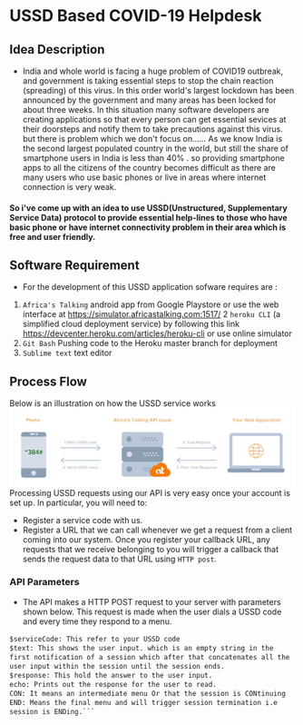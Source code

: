 # USSD Based COVID-19 Helpdesk 

## Idea Description

- India and whole world is facing a huge problem of COVID19 outbreak, and government is taking essential steps to stop the chain reaction (spreading) of this virus. In this order world's largest lockdown has been announced by the government and many areas has been locked for about three weeks.
In this situation many software developers are creating applications so that every person can get essential sevices at their doorsteps and notify them to take precautions against this virus.
but there is problem which we don't focus on......
As we know India is the second largest populated country in the world, but still the share of smartphone users in India is less than 40% .
so providing smartphone apps to all the citizens of the country becomes difficult as there are many users who use basic phones or live in areas where internet connection is very weak.
#### So i've come up with an idea to use USSD(Unstructured, Supplementary Service Data) protocol to provide essential help-lines to those who have basic phone or have internet connectivity problem in their area which is free and user friendly.

## Software Requirement

- For the development of this USSD application sofware requires are :

1. `Africa's Talking` android app from Google Playstore or use the web interface at https://simulator.africastalking.com:1517/
2  `heroku CLI` (a simplified cloud deployment service) by following this link https://devcenter.heroku.com/articles/heroku-cli or use online simulator
3. `Git Bash` Pushing code to the Heroku master branch for deployment
4. `Sublime text` text editor

## Process Flow

Below is an illustration on how the USSD service works
![alt text](https://github.com/nishant8509/ussd-covid19-app/blob/master/process.jpg)
Processing USSD requests using our API is very easy once your account is set up. In particular, you will need to:

- Register a service code with us.
- Register a URL that we can call whenever we get a request from a client coming into our system.
Once you register your callback URL, any requests that we receive belonging to you will trigger a callback that sends the request data to that URL using `HTTP post`.

### API Parameters

- The API makes a HTTP POST request to your server with parameters shown below. This request is made when the user dials a USSD code and every time they respond to a menu.

```$sessionId: This generates a unique value when the session starts and sent every time a mobile subscriber response has been received.
$serviceCode: This refer to your USSD code
$text: This shows the user input. which is an empty string in the first notification of a session which after that concatenates all the user input within the session until the session ends.
$response: This hold the answer to the user input.
echo: Prints out the response for the user to read.
CON: It means an intermediate menu Or that the session is CONtinuing
END: Means the final menu and will trigger session termination i.e session is ENDing.```





